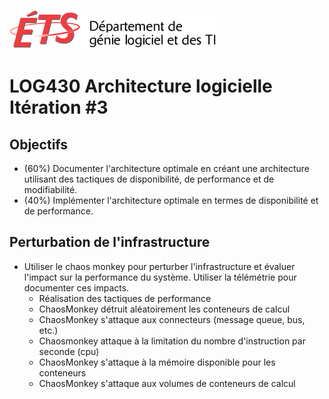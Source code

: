![log](../doc/assets/logo-logti.png)

# LOG430 Architecture logicielle Itération #3

## Objectifs
- (60%) Documenter l'architecture optimale en créant une architecture utilisant des tactiques de disponibilité, de performance et de modifiabilité.
- (40%) Implémenter l'architecture optimale en termes de disponibilité et de performance.

## Perturbation de l'infrastructure
- Utiliser le chaos monkey pour perturber l'infrastructure et évaluer l'impact sur la performance du système.  Utiliser la télémétrie pour documenter ces impacts.
  - Réalisation des tactiques de performance
  - ChaosMonkey détruit aléatoirement les conteneurs de calcul
  - ChaosMonkey s'attaque aux connecteurs (message queue, bus, etc.)
  - Chaosmonkey attaque à la limitation du nombre d'instruction par seconde (cpu)
  - ChaosMonkey s'attaque à la mémoire disponible pour les conteneurs
  - ChaosMonkey s'attaque aux volumes de conteneurs de calcul
